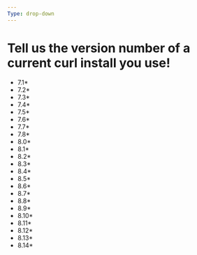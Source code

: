 ```yaml
---
Type: drop-down
---
```


# Tell us the version number of a current curl install you use!

- 7.1*
- 7.2*
- 7.3*
- 7.4*
- 7.5*
- 7.6*
- 7.7*
- 7.8*
- 8.0*
- 8.1*
- 8.2*
- 8.3*
- 8.4*
- 8.5*
- 8.6*
- 8.7*
- 8.8*
- 8.9*
- 8.10*
- 8.11*
- 8.12*
- 8.13*
- 8.14*
